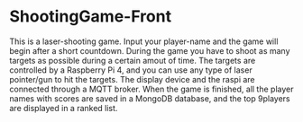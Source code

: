 # ShootingGame-Front
This is a laser-shooting game. Input your player-name and the game will begin after a short countdown. 
During the game you have to shoot as many targets as possible during a certain amout of time. The targets are controlled by a Raspberry Pi 4,
and you can use any type of laser pointer/gun to hit the targets. The display device and the raspi are connected through a MQTT broker.
When the game is finished, all the player names with scores are saved in a MongoDB database, and the top 9players are displayed in a ranked list.
